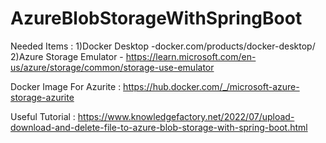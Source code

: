 # AzureBlobStorageWithSpringBoot

Needed Items :
1)Docker Desktop -docker.com/products/docker-desktop/
2)Azure Storage Emulator - https://learn.microsoft.com/en-us/azure/storage/common/storage-use-emulator

Docker Image For Azurite :
https://hub.docker.com/_/microsoft-azure-storage-azurite

Useful Tutorial :
https://www.knowledgefactory.net/2022/07/upload-download-and-delete-file-to-azure-blob-storage-with-spring-boot.html


